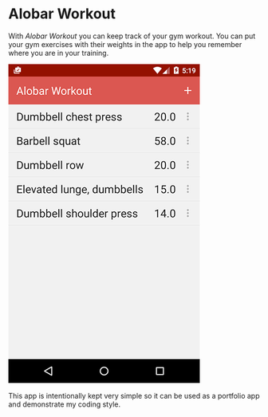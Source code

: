 # Alobar Workout

With *Alobar Workout* you can keep track of your gym workout. You can put your gym exercises with their weights in the app to help you remember where you are in your training.

![Screenshot](assets/screenshots/main.png?raw=true "Main screenshot")

This app is intentionally kept very simple so it can be used as a portfolio app and demonstrate my coding style.
